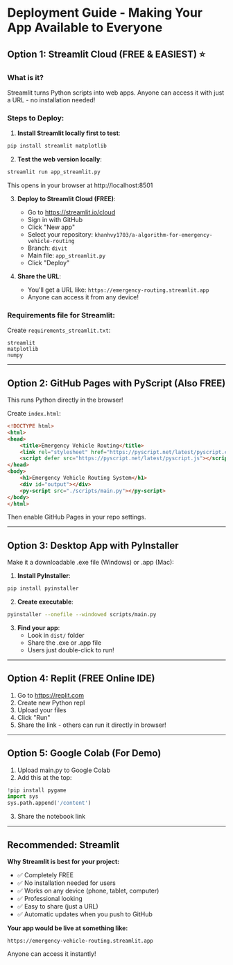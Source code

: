 # Deployment Guide - Making Your App Available to Everyone

## Option 1: Streamlit Cloud (FREE & EASIEST) ⭐

### What is it?
Streamlit turns Python scripts into web apps. Anyone can access it with just a URL - no installation needed!

### Steps to Deploy:

1. **Install Streamlit locally first to test**:
```bash
pip install streamlit matplotlib
```

2. **Test the web version locally**:
```bash
streamlit run app_streamlit.py
```
This opens in your browser at http://localhost:8501

3. **Deploy to Streamlit Cloud (FREE)**:
   - Go to https://streamlit.io/cloud
   - Sign in with GitHub
   - Click "New app"
   - Select your repository: `khanhvy1703/a-algorithm-for-emergency-vehicle-routing`
   - Branch: `divit`
   - Main file: `app_streamlit.py`
   - Click "Deploy"

4. **Share the URL**:
   - You'll get a URL like: `https://emergency-routing.streamlit.app`
   - Anyone can access it from any device!

### Requirements file for Streamlit:
Create `requirements_streamlit.txt`:
```
streamlit
matplotlib
numpy
```

---

## Option 2: GitHub Pages with PyScript (Also FREE)

This runs Python directly in the browser!

Create `index.html`:
```html
<!DOCTYPE html>
<html>
<head>
    <title>Emergency Vehicle Routing</title>
    <link rel="stylesheet" href="https://pyscript.net/latest/pyscript.css" />
    <script defer src="https://pyscript.net/latest/pyscript.js"></script>
</head>
<body>
    <h1>Emergency Vehicle Routing System</h1>
    <div id="output"></div>
    <py-script src="./scripts/main.py"></py-script>
</body>
</html>
```

Then enable GitHub Pages in your repo settings.

---

## Option 3: Desktop App with PyInstaller

Make it a downloadable .exe file (Windows) or .app (Mac):

1. **Install PyInstaller**:
```bash
pip install pyinstaller
```

2. **Create executable**:
```bash
pyinstaller --onefile --windowed scripts/main.py
```

3. **Find your app**:
   - Look in `dist/` folder
   - Share the .exe or .app file
   - Users just double-click to run!

---

## Option 4: Replit (FREE Online IDE)

1. Go to https://replit.com
2. Create new Python repl
3. Upload your files
4. Click "Run"
5. Share the link - others can run it directly in browser!

---

## Option 5: Google Colab (For Demo)

1. Upload main.py to Google Colab
2. Add this at the top:
```python
!pip install pygame
import sys
sys.path.append('/content')
```
3. Share the notebook link

---

## Recommended: Streamlit

**Why Streamlit is best for your project:**
- ✅ Completely FREE
- ✅ No installation needed for users
- ✅ Works on any device (phone, tablet, computer)
- ✅ Professional looking
- ✅ Easy to share (just a URL)
- ✅ Automatic updates when you push to GitHub

**Your app would be live at something like:**
```
https://emergency-vehicle-routing.streamlit.app
```

Anyone can access it instantly!